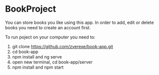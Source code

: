 # BookProject

You can store books you like using this app. In order to add, edit or delete books you need to create an account first.

To run poject on your computer you need to: 
1) git clone https://github.com/zverexe/book-app.git
2) cd book-app
3) npm install and ng serve
4) open new terminal, cd book-app/server
5) npm install and npm start



